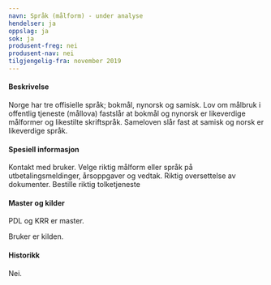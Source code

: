 ```yaml
---
navn: Språk (målform) - under analyse
hendelser: ja
oppslag: ja
sok: ja
produsent-freg: nei
produsent-nav: nei
tilgjengelig-fra: november 2019
---
```


#### Beskrivelse

Norge har tre offisielle språk; bokmål, nynorsk og samisk. Lov om målbruk i offentlig tjeneste (mållova) fastslår at bokmål og nynorsk er
likeverdige målformer og likestilte skriftspråk. Sameloven slår fast at samisk og norsk er likeverdige språk.

#### Spesiell informasjon

Kontakt med bruker. Velge riktig målform eller språk på utbetalingsmeldinger, årsoppgaver og vedtak. Riktig oversettelse av dokumenter.
Bestille riktig tolketjeneste

#### Master og kilder

PDL og KRR er master.

Bruker er kilden.

#### Historikk

Nei.

